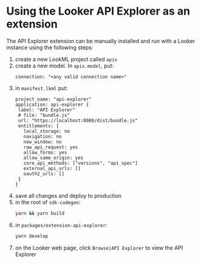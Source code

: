 # Using the Looker API Explorer as an extension

The API Explorer extension can be manually installed and run with a Looker instance using the following steps:

1. create a new LookML project called `apix`
1. create a new model. In `apix.model`, put:
   ```lookml
   connection: "<any valid connection name>"
   ```
1. in `manifest.lkml` put:
   ```lookml
   project_name: "api-explorer"
   application: api-explorer {
    label: "API Explorer"
    # file: "bundle.js"
    url: "https://localhost:8080/dist/bundle.js"
    entitlements: {
      local_storage: no
      navigation: no
      new_window: no
      raw_api_request: yes
      allow_forms: yes
      allow_same_origin: yes
      core_api_methods: ["versions", "api_spec"]
      external_api_urls: []
      oauth2_urls: []
    }
   }
   ```
1. save all changes and deploy to production
1. in the root of `sdk-codegen`:
   ```sh
   yarn && yarn build
   ```
1. in `packages/extension-api-explorer`:
   ```sh
   yarn develop
   ```
1. on the Looker web page, click `Browse|API Explorer` to view the API Explorer

